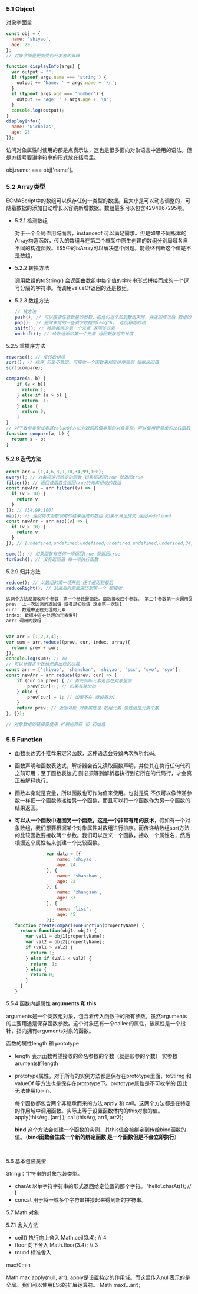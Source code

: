 ### 5.1 Object

对象字面量

```javascript
const obj = {
  name: 'shiyao',
  age: 29,
};
// 对象字面量更加受到开发者的青睐

function displayInfo(args) {
  var output = "";
  if (typeof args.name === 'string') {
    output += 'Name: ' + args.name + '\n'; 
  }
  if (typeof args.age === 'number') {
    output += 'Age: ' + args.age + '\n';
  }
  console.log(output);
}
displayInfo({
  name: 'Nicholas',
  age: 23
});
```

访问对象属性时使用的都是点表示法，这也是很多面向对象语言中通用的语法。但是方括号要讲字符串的形式放在括号里。

 obj.name; === obj['name']。

### 5.2 Array类型

ECMAScript中的数组可以保存任何一类型的数据。且大小是可以动态调整的，可随着数据的添加自动增长以容纳新增数据。数组最多可以包含4294967295项。

* 5.2.1 检测数组

  对于一个全局作用域而言，instanceof 可以满足需求。但是如果不同版本的Array构造函数，传入的数组与在第二个框架中原生创建的数组分别局域各自不同的构造函数。ES5中的isArray可以解决这个问题。能最终判断这个值是不是数组。

* 5.2.2  转换方法

  调用数组的toString() 会返回由数组中每个值的字符串形式拼接而成的一个逗号分隔的字符串。而调用valueOf返回的还是数组。

* ​5.2.3 数组方法

  ```javascript
  // 栈方法
  push(); // 可以接收任意数量的参数、把他们逐个加到数组末尾，并返回修改后 数组的长度。
  pop();  // 删除末尾的一些减少数据的length。 返回移除的项
  shift(); // 移除数组的第一个元素 返回该元素
  unshift(); // 给数组添加第一个元素 返回新数组的长度 
  ```


5.2.5 重排序方法

```javascript
reverse(); // 反转数组项
sort(); // 排序 但是不稳定。可接收一个函数来规定排序规则 根据返回值
sort(compare);

compare(a, b) {
	if (a < b){ 
      return 1; 
    } else if (a > b) {
      return -1;
    } else {
      return 0;
    }
}
// 对于数值类型或者其valueOf方法会返回数值类型的对象类型。可以使用更简单的比较函数
function compare(a, b) {
  return a - b;
}
```

#### 5.2.8 迭代方法

```javascript
const arr = [1,4,6,8,9,10,34,99,100];
every(); // 对每项运行给定的函数 如果都返回true 就返回true 
filter(); // 返回该函数会返回true的元素组成的数组
const newArr = arr.filter((v) => {
  if (v > 10) {
    return v;
  }
}); // [34,99,100]
map(); // 返回每次函数调用的结果组成的数组 如果不满足提交 返回undefined
const newArr = arr.map((v) => {
  if (v > 10) {
    return v;
  }
}); // [undefined,undefined,undefined,undefined,undefined,undefined,34,99,100]

some(); // 如果函数有任何一项返回true 就返回true
forEach(); // 没有返回值 每一项执行函数
```

5.2.9 归并方法

```javascript
reduce(); // 从数组的第一项开始 逐个遍历到最后
reduceRight(); // 从最后向前面遍历到第一个 都接收

这两个方法都接收两个参数：第一个参数是函数。函数接收四个参数。 第二个参数第一次调用回调的第一个参数
prev: 上一次回调的返回值 或者是初始值 这里第一次是1
curr: 数组中正在处理的元素
index: 数据中正在处理的元素索引
arr: 调用的数组


var arr = [1,2,3,4];
var sum = arr.reduce((prev, cur, index, array){
  return prev + cur;
});
console.log(sum); // 10
// 可以计算各个数组元素出现的次数
const arr = ['shiyao', 'shanshan', 'shiyao', 'sss', 'syo', 'syo'];
const newArr = arr.reduce((prev, cur) => {
	if (cur in prev) { // 首先判断元素是否在对象里面 
    	prev[cur]++; // 如果有就加加
    } else {
    	prev[cur] = 1; // 如果不在 就设置为1 
    }
    return prev; // 返回对象 对象属性是 数组元素 属性值是元素个数
}, {});

// 对象数组的链接要使用 扩展运算符 和 初始值

```



### 5.5 Function

* 函数表达式不推荐来定义函数，这种语法会导致两次解析代码。

* 函数声明和函数表达式，解析器会首先读取函数声明，并使其在执行任何代码之前可用；至于函数表达式 则必须等到解析器执行到它所在的代码行，才会真正被解释执行。

* 函数本身就是变量，所以函数也可作为值来使用。也就是说 不仅可以像传递参数一样把一个函数传递给另一个函数，而且可以将一个函数作为另一个函数的结果返回。

* **可以从一个函数中返回另一个函数，这是一个非常有用的技术**，假如有一个对象数组，我们想要根据某个对象属性对数组进行排序。而传递给数组sort方法的比较函数要接收两个参数。我们可以定义一个函数，接收一个属性名，然后根据这个属性名来创建一个比较函数。

  ```javascript
              var data = [{
                  name: 'shiyao',
                  age: 24,
              }, {
                  name: 'shanshan',
                  age: 23
              }, {
                  name: 'zhangsan',
                  age: 33
              }, {
                  name: 'lisi',
                  age: 45
              }];
  function createComparisonFunction(propertyName) {
    return function(obj1, obj2) {
      var val1 = obj1[propertyName];
      var val2 = obj2[propertyName];
      if (val1 > val2) {
        return 1;
      } else if (val1 < val2) {
        return -1;
      } else {
        return 0;
      }
    }
  }
  ```



5.5.4 函数内部属性 **arguments 和 this**

arguments是一个类数组对象，包含着传入函数中的所有参数。虽然arguments的主要用途是保存函数参数。这个对象还有一个callee的属性，该属性是一个指针，指向拥有arguments对象的函数。



函数的属性length 和 prototype

* length 表示函数希望接收的命名参数的个数（就是形参的个数） 实参数aruments的length

* prototype属性，对于所有的实例方法都是保存在prototype里面，toStirng 和 valueOf 等方法也是保存在prototype下。prototype属性是不可枚举的 因此无法使用for-in。

  每个函数都包含两个非继承而来的方法 apply 和 call。这两个方法都是在特定的作用域中调用函数。实际上等于设置函数体内的this对象的值。apply(thisArg, [arr] ); call(thisArg, arr1, arr2);

  **bind** 这个方法会创建一个函数的实例，其this值会被绑定到传给bind函数的值。（**bind函数会生成一个新的绑定函数 是一个函数但是不会立即执行**）

  ​





5.6 基本包装类型

String：字符串的对象包装类型。

* charAt 以单字符字符串的形式返回给定位置的那个字符。 'hello'.charAt(1); // l 
* concat 用于将一或多个字符串拼接起来得到新的字符串。





5.7 Math 对象

5.7.1 舍入方法

* ceil() 执行向上舍入 Math.ceil(3.4); // 4
* floor 向下舍入 Math.floor(3.4); // 3 
* round 标准舍入



max和min

Math.max.apply(null, arr); apply是设置特定的作用域。而这里传入null表示的是全局。我们可以使用ES6的扩展运算符。 Math.max(…arr);





